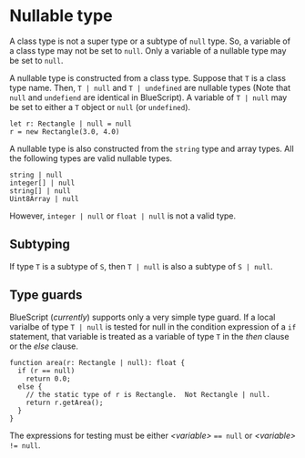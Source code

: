 # Nullable type

A class type is not a super type or a subtype of `null` type.
So, a variable of a class type may not be set to `null`.
Only a variable of a nullable type may be set to `null`.

A nullable type is constructed from a class type.
Suppose that `T` is a class type name.
Then, `T | null` and `T | undefined` are nullable types
(Note that `null` and `undefiend` are identical in BlueScript).
A variable of `T | null` may be set to either a `T` object or `null` (or `undefined`).

```tsx
let r: Rectangle | null = null
r = new Rectangle(3.0, 4.0)
```

A nullable type is also constructed from the `string` type and array types.
All the following types are valid nullable types.

```tsx
string | null
integer[] | null
string[] | null
Uint8Array | null
```

However, `integer | null` or `float | null` is not a valid type.

## Subtyping

If type `T` is a subtype of `S`, then `T | null` is also a subtype of `S | null`.

## Type guards

BlueScript (*currently*) supports only a very simple type guard.
If a local varialbe of type `T | null` is tested for null in the condition expression
of a `if` statement, that variable is treated
as a variable of type `T` in the *then* clause or the *else* clause.

```tsx
function area(r: Rectangle | null): float {
  if (r == null)
    return 0.0;
  else {
    // the static type of r is Rectangle.  Not Rectangle | null.
    return r.getArea();
  }
}
```

The expressions for testing must be either _&lt;variable&gt;_ `== null` or _&lt;variable&gt;_ `!= null`.
